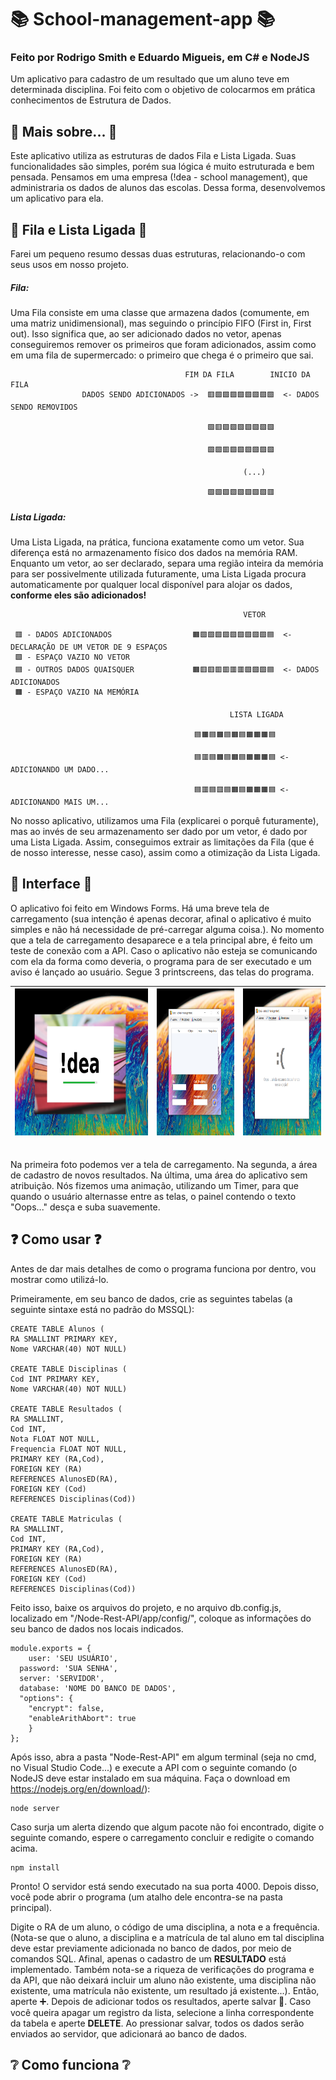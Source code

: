 # 📚 School-management-app 📚
### Feito por Rodrigo Smith e Eduardo Migueis, em C# e NodeJS

Um aplicativo para cadastro de um resultado que um aluno teve em determinada disciplina. Foi feito com o objetivo de colocarmos em prática conhecimentos de Estrutura de Dados.

## 🔵 Mais sobre... 🔵
Este aplicativo utiliza as estruturas de dados Fila e Lista Ligada. Suas funcionalidades são simples, porém sua lógica é muito estruturada e bem pensada. Pensamos em uma empresa (!dea - school management), que administraria os dados de alunos das escolas. Dessa forma, desenvolvemos um aplicativo para ela.

## 💽 Fila e Lista Ligada 💽
Farei um pequeno resumo dessas duas estruturas, relacionando-o com seus usos em nosso projeto.

##### Fila:
Uma Fila consiste em uma classe que armazena dados (comumente, em uma matriz unidimensional), mas seguindo o princípio FIFO (First in, First out). Isso significa que, ao ser adicionado dados no vetor, apenas conseguiremos remover os primeiros que foram adicionados, assim como em uma fila de supermercado: o primeiro que chega é o primeiro que sai.
                                                
                                           FIM DA FILA        INICIO DA FILA
                    DADOS SENDO ADICIONADOS ->  🟥🟩🟩🟩🟩🟩🟩🟩🟩  <- DADOS SENDO REMOVIDOS
                                                
                                                🟩🟥🟩🟩🟩🟩🟩🟩🟩

                                                🟩🟩🟥🟩🟩🟩🟩🟩🟩
                                                
                                                        (...)

                                                🟩🟩🟩🟩🟩🟩🟩🟩🟥

##### Lista Ligada:
Uma Lista Ligada, na prática, funciona exatamente como um vetor. Sua diferença está no armazenamento físico dos dados na memória RAM. Enquanto um vetor, ao ser declarado, separa uma região inteira da memória para ser possivelmente utilizada futuramente, uma Lista Ligada procura automaticamente por qualquer local disponível para alojar os dados, **conforme eles são adicionados!**

                                                        VETOR
                                                          
     🟥 - DADOS ADICIONADOS                  🟧🟩🟩🟩🟩🟩🟩🟩🟩🟩🟦  <- DECLARAÇÃO DE UM VETOR DE 9 ESPAÇOS
     🟩 - ESPAÇO VAZIO NO VETOR
     🟦 - OUTROS DADOS QUAISQUER             🟧🟥🟥🟥🟥🟥🟥🟩🟩🟩🟦  <- DADOS ADICIONADOS
     🟧 - ESPAÇO VAZIO NA MEMÓRIA                                            
                                                
                                                     LISTA LIGADA
                                                
                                             🟦🟧🟦🟧🟦🟧🟦🟧🟧🟧🟦 
                                             
                                             🟦🟥🟦🟧🟦🟧🟦🟧🟧🟧🟦 <- ADICIONANDO UM DADO...
                                             
                                             🟦🟥🟦🟥🟦🟧🟦🟧🟧🟧🟦 <- ADICIONANDO MAIS UM...
                                             
                                             
No nosso aplicativo, utilizamos uma Fila (explicarei o porquê futuramente), mas ao invés de seu armazenamento ser dado por um vetor, é dado por uma Lista Ligada. Assim, conseguimos extrair as limitações da Fila (que é de nosso interesse, nesse caso), assim como a otimização da Lista Ligada.

## 🎨 Interface 🎨
O aplicativo foi feito em Windows Forms. Há uma breve tela de carregamento (sua intenção é apenas decorar, afinal o aplicativo é muito simples e não há necessidade de pré-carregar alguma coisa.). No momento que a tela de carregamento desaparece e a tela principal abre, é feito um teste de conexão com a API. Caso o aplicativo não esteja se comunicando com ela da forma como deveria, o programa para de ser executado e um aviso é lançado ao usuário. Segue 3 printscreens, das telas do programa. <br>  

| <img alt="screenshot-1" src="screenshot-1.png" width="350" height="235"> | <img alt="screenshot-3" src="screenshot-3.png" width="205" height="235"> | <img alt="screenshot-2" src="screenshot-2.png" width="205" height="235"> | 
|----------|:----------:|----------:|
                                                                           
<br>Na primeira foto podemos ver a tela de carregamento. Na segunda, a área de cadastro de novos resultados. Na última, uma área do aplicativo sem atribuição.
Nós fizemos uma animação, utilizando um Timer, para que quando o usuário alternasse entre as telas, o painel contendo o texto "Oops..." desça e suba suavemente.

## ❓ Como usar ❓

<p> Antes de dar mais detalhes de como o programa funciona por dentro, vou mostrar como utilizá-lo. </p>

Primeiramente, em seu banco de dados, crie as seguintes tabelas (a seguinte sintaxe está no padrão do MSSQL):

```{r}
CREATE TABLE Alunos (			
RA SMALLINT PRIMARY KEY,		
Nome VARCHAR(40) NOT NULL)		

CREATE TABLE Disciplinas (
Cod INT PRIMARY KEY,
Nome VARCHAR(40) NOT NULL)

CREATE TABLE Resultados (
RA SMALLINT,
Cod INT,
Nota FLOAT NOT NULL,
Frequencia FLOAT NOT NULL,
PRIMARY KEY (RA,Cod),
FOREIGN KEY (RA)
REFERENCES AlunosED(RA),	
FOREIGN KEY (Cod)							
REFERENCES Disciplinas(Cod))

CREATE TABLE Matriculas (		
RA SMALLINT,					
Cod INT,						
PRIMARY KEY (RA,Cod),			
FOREIGN KEY (RA)				
REFERENCES AlunosED(RA),		
FOREIGN KEY (Cod)				
REFERENCES Disciplinas(Cod))	
```
Feito isso, baixe os arquivos do projeto, e no arquivo db.config.js, localizado em "/Node-Rest-API/app/config/", coloque as informações do seu banco de dados nos locais indicados. 

```{r}
module.exports = {
    user: 'SEU USUÁRIO',
  password: 'SUA SENHA',
  server: 'SERVIDOR',
  database: 'NOME DO BANCO DE DADOS',
  "options": {
    "encrypt": false,
    "enableArithAbort": true
    }
};
```
Após isso, abra a pasta "Node-Rest-API" em algum terminal (seja no cmd, no Visual Studio Code...) e execute a API com o seguinte comando (o NodeJS deve estar instalado em sua máquina. Faça o download em https://nodejs.org/en/download/):

```{r}
node server
```
Caso surja um alerta dizendo que algum pacote não foi encontrado, digite o seguinte comando, espere o carregamento concluir e redigite o comando acima.

```{r}
npm install
```
<p>Pronto! O servidor está sendo executado na sua porta 4000. Depois disso, você pode abrir o programa (um atalho dele encontra-se na pasta principal).</p>

Digite o RA de um aluno, o código de uma disciplina, a nota e a frequência. (Nota-se que o aluno, a disciplina e a matrícula de tal aluno em tal disciplina deve estar previamente adicionada no banco de dados, por meio de comandos SQL. Afinal, apenas o cadastro de um **RESULTADO** está implementado. Também nota-se a riqueza de verificações do programa e da API, que não deixará incluir um aluno não existente, uma disciplina não existente, uma matrícula não existente, um resultado já existente...). Então, aperte ➕. Depois de adicionar todos os resultados, aperte salvar 💾. Caso você queira apagar um registro da lista, selecione a linha correspondente da tabela e aperte **DELETE**. Ao pressionar salvar, todos os dados serão enviados ao servidor, que adicionará ao banco de dados.

## ❔ Como funciona ❔

